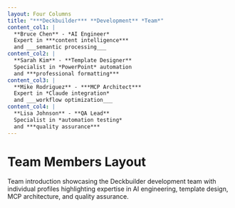 ```yaml
---
layout: Four Columns
title: "***Deckbuilder*** **Development** *Team*"
content_col1: |
  **Bruce Chen** - *AI Engineer*
  Expert in ***content intelligence***
  and ___semantic processing___
content_col2: |
  **Sarah Kim** - **Template Designer**
  Specialist in *PowerPoint* automation
  and ***professional formatting***
content_col3: |
  **Mike Rodriguez** - ***MCP Architect***
  Expert in *Claude integration*
  and ___workflow optimization___
content_col4: |
  **Lisa Johnson** - **QA Lead**
  Specialist in *automation testing*
  and ***quality assurance***
---
```


# Team Members Layout

Team introduction showcasing the Deckbuilder development team with individual profiles highlighting expertise in AI engineering, template design, MCP architecture, and quality assurance.